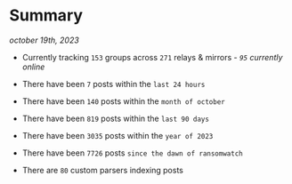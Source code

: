 
# Summary
_october 19th, 2023_

- Currently tracking `153` groups across `271` relays & mirrors - _`95` currently online_

- There have been `7` posts within the `last 24 hours`

- There have been `140` posts within the `month of october`

- There have been `819` posts within the `last 90 days`

- There have been `3035` posts within the `year of 2023`

- There have been `7726` posts `since the dawn of ransomwatch`

- There are `80` custom parsers indexing posts
